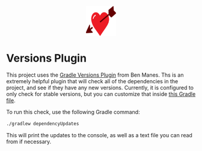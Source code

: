 <div align="center">
  <a href="https://github.com/Android-Battalion/DateMe">
    <img src="../docs/assets/logo/official_logo.svg" alt="Logo" width="80" height="80">
  </a>
</div>

# Versions Plugin

This project uses the [Gradle Versions Plugin](https://github.com/ben-manes/gradle-versions-plugin) from Ben Manes. Ths is an extremely helpful plugin that will check all of the dependencies in the project, and see if they have any new versions. Currently, it is configured to only check for stable versions, but you can customize that inside [this Gradle file](/buildscripts/versionsplugin.gradle).

To run this check, use the following Gradle command:

```bash
./gradlew dependencyUpdates
```

This will print the updates to the console, as well as a text file you can read from if necessary.
